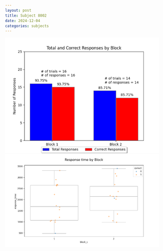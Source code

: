 ```yaml
---
layout: post
title: Subject 8002
date: 2024-12-04
categories: subjects
---
```


![](data/8002/run-19/8002_ATS_responses.png)
![](data/8002/run-19/8002_ATS_rt.png)
